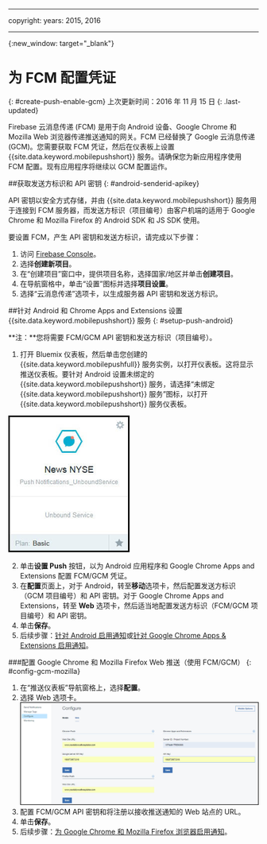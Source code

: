 
---

copyright:
 years: 2015, 2016

---

{:new_window: target="_blank"}
# 为 FCM 配置凭证
{: #create-push-enable-gcm}
上次更新时间：2016 年 11 月 15 日
{: .last-updated}

Firebase 云消息传递 (FCM) 是用于向 Android 设备、Google Chrome 和 Mozilla Web 浏览器传递推送通知的网关。FCM 已经替换了 Google 云消息传递 (GCM)。您需要获取 FCM 凭证，然后在仪表板上设置 {{site.data.keyword.mobilepushshort}} 服务。请确保您为新应用程序使用 FCM 配置。现有应用程序将继续以 GCM 配置运作。

##获取发送方标识和 API 密钥
{: #android-senderid-apikey}

API 密钥以安全方式存储，并由 {{site.data.keyword.mobilepushshort}} 服务用于连接到 FCM 服务器，而发送方标识（项目编号）由客户机端的适用于 Google Chrome 和 Mozilla Firefox 的 Android SDK 和 JS SDK 使用。 

要设置 FCM，产生 API 密钥和发送方标识，请完成以下步骤：

1. 访问 [Firebase Console](https://console.firebase.google.com/?pli=1)。
2. 选择**创建新项目**。 
3. 在“创建项目”窗口中，提供项目名称，选择国家/地区并单击**创建项目**。
3. 在导航窗格中，单击“设置”图标并选择**项目设置**。
4. 选择“云消息传递”选项卡，以生成服务器 API 密钥和发送方标识。

##针对 Android 和 Chrome Apps and Extensions 设置 {{site.data.keyword.mobilepushshort}} 服务
{: #setup-push-android}

**注：**您将需要 FCM/GCM API 密钥和发送方标识（项目编号）。

1. 打开 Bluemix 仪表板，然后单击您创建的 {{site.data.keyword.mobilepushfull}} 服务实例，以打开仪表板。这将显示推送仪表板。要针对 Android 设置未绑定的 {{site.data.keyword.mobilepushshort}} 服务，请选择“未绑定 {{site.data.keyword.mobilepushshort}} 服务”图标，以打开 {{site.data.keyword.mobilepushshort}} 服务仪表板。 

![推送仪表板](images/push_unbound.jpg)

2. 单击**设置 Push** 按钮，以为 Android 应用程序和 Google Chrome Apps and Extensions 配置 FCM/GCM 凭证。
3. 在**配置**页面上，对于 Android，转至**移动**选项卡，然后配置发送方标识（GCM 项目编号）和 API 密钥。对于 Google Chrome Apps and Extensions，转至 **Web** 选项卡，然后适当地配置发送方标识（FCM/GCM 项目编号）和 API 密钥。
4. 单击**保存**。
5. 后续步骤：[针对 Android 启用通知](c_enable_push.html)或[针对 Google Chrome Apps & Extensions 启用通知](c_enable_push.html)。

###配置 Google Chrome 和 Mozilla Firefox Web 推送（使用 FCM/GCM）
{: #config-gcm-mozilla}

1. 在“推送仪表板”导航窗格上，选择**配置**。
2. 选择 Web 选项卡。![WebPush 配置](images/webpush_configure.jpg)
3. 配置 FCM/GCM API 密钥和将注册以接收推送通知的 Web 站点的 URL。
4. 单击**保存**。
5. 后续步骤：[为 Google Chrome 和 Mozilla Firefox 浏览器启用通知](c_enable_push.html)。
